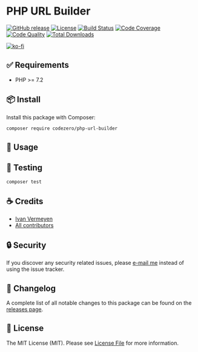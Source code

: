 # PHP URL Builder

[![GitHub release](https://img.shields.io/github/release/codezero-be/php-url-builder.svg?style=flat-square)](https://github.com/codezero-be/php-url-builder/releases)
[![License](https://img.shields.io/packagist/l/codezero/php-url-builder.svg?style=flat-square)](LICENSE.md)
[![Build Status](https://img.shields.io/github/actions/workflow/status/codezero-be/php-url-builder/run-tests.yml?style=flat-square&logo=github&logoColor=white&label=tests)](https://github.com/codezero-be/php-url-builder/actions)
[![Code Coverage](https://img.shields.io/codacy/coverage/a5db8a1321664e67900c96eadc575ece/master?style=flat-square)](https://app.codacy.com/gh/codezero-be/php-url-builder)
[![Code Quality](https://img.shields.io/codacy/grade/a5db8a1321664e67900c96eadc575ece/master?style=flat-square)](https://app.codacy.com/gh/codezero-be/php-url-builder)
[![Total Downloads](https://img.shields.io/packagist/dt/codezero/php-url-builder.svg?style=flat-square)](https://packagist.org/packages/codezero/php-url-builder)

[![ko-fi](https://www.ko-fi.com/img/githubbutton_sm.svg)](https://ko-fi.com/R6R3UQ8V)

## ✅ Requirements

- PHP >= 7.2

## 📦 Install

Install this package with Composer:

```bash
composer require codezero/php-url-builder
```

## 📘 Usage



## 🚧 Testing

```bash
composer test
```

## ☕ Credits

- [Ivan Vermeyen](https://github.com/ivanvermeyen)
- [All contributors](https://github.com/codezero-be/php-url-builder/contributors)

## 🔒 Security

If you discover any security related issues, please [e-mail me](mailto:ivan@codezero.be) instead of using the issue tracker.

## 📑 Changelog

A complete list of all notable changes to this package can be found on the
[releases page](https://github.com/codezero-be/php-url-builder/releases).

## 📜 License

The MIT License (MIT). Please see [License File](LICENSE.md) for more information.
